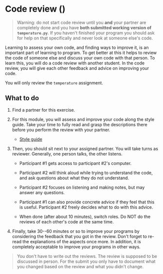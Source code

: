 # Code review ()

> Warning: do not start code review until you **and** your partner are completely done and you have **both submitted working version of `temperature.py`**. If you haven't finished your program you should ask for help on that specifically and never look at someone else's code.

Learning to assess your own code, and finding ways to improve it, is an important part of learning to program. To get better at this it helps to review the code of someone else and discuss your own code with that person. To learn this, you will do a code review with another student. In the code review, you will give each other feedback and advice on improving your code.

You will only review the `temperature` assignment.

## What to do

1. Find a partner for this exercise.

2.  For this module, you will assess and improve your code along the style guide. Take your time to fully read and grasp the descriptions there before you perform the review with your partner.

    - [Style guide](/python/en/style)

3.  Then, you should sit next to your assigned partner. You will take turns as reviewer. Generally, one person talks, the other listens.

    -   Participant #1 gets access to participant #2's computer.

    -   Participant #2 will think aloud while trying to understand the code, and ask questions about what they do not understand.

    -   Participant #2 focuses on listening and making notes, but may answer any questions.

    -   Participant #1 can also provide concrete advice if they feel that this is useful. Participant #2 freely decides what to do with this advice.

    -   When done (after about 10 minutes), switch roles. Do NOT do the reviews of each other's code at the same time.

4.  Finally, take 30--60 minutes or so to improve your programs by considering the feedback that you got in the review. Don't forget to re-read the explanations of the aspects once more. In addition, it is completely acceptable to improve your programs in other ways.

> You don't have to write out the reviews. The review is supposed to be discussed in person. For the submit you only have to document what you changed based on the review and what you didn't change.
